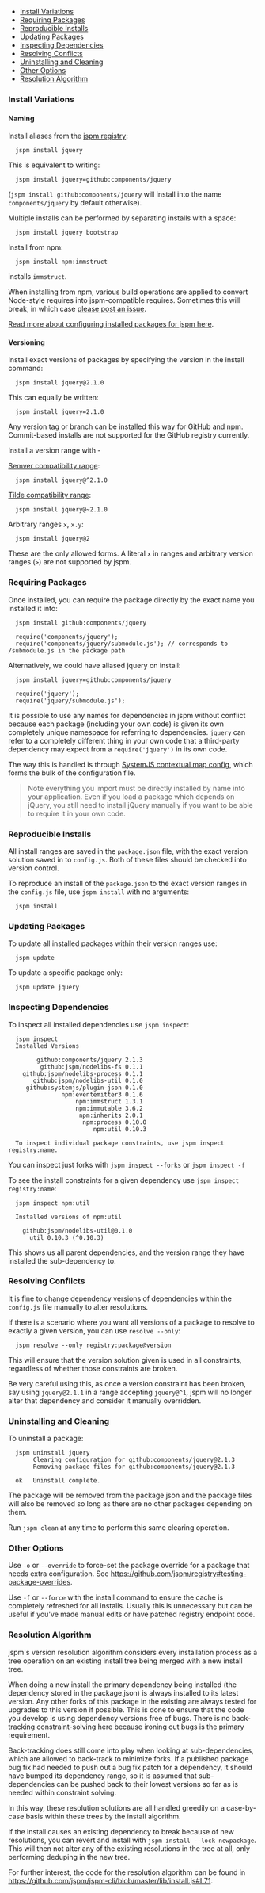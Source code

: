 * [Install Variations](#install-variations)
* [Requiring Packages](#requiring-packages)
* [Reproducible Installs](#reproducible-installs)
* [Updating Packages](#updating-packages)
* [Inspecting Dependencies](#inspecting-dependencies)
* [Resolving Conflicts](#resolving-conflicts)
* [Uninstalling and Cleaning](#uninstalling-and-cleaning)
* [Other Options](#other-options)
* [Resolution Algorithm](#resolution-algorithm)

### Install Variations

#### Naming

Install aliases from the [jspm registry](https://github.com/jspm/registry/blob/master/registry.json):

```
  jspm install jquery
```

This is equivalent to writing:

```
  jspm install jquery=github:components/jquery
```

(`jspm install github:components/jquery` will install into the name `components/jquery` by default otherwise).

Multiple installs can be performed by separating installs with a space:

```
  jspm install jquery bootstrap
```

Install from npm:

```
  jspm install npm:immstruct
```

installs `immstruct`.

When installing from npm, various build operations are applied to convert Node-style requires into jspm-compatible requires. Sometimes this will break, in which case [please post an issue](https://github.com/jspm/npm/issues).

[Read more about configuring installed packages for jspm here](https://github.com/jspm/registry/wiki/Configuring-Packages-for-jspm).

#### Versioning

Install exact versions of packages by specifying the version in the install command:

```
  jspm install jquery@2.1.0
```

This can equally be written:

```
  jspm install jquery=2.1.0
```

Any version tag or branch can be installed this way for GitHub and npm. Commit-based installs are not supported for the GitHub registry currently.

Install a version range with - 

[Semver compatibility range](https://github.com/npm/node-semver#caret-ranges-123-025-004):

```
  jspm install jquery@^2.1.0
```

[Tilde compatibility range](https://github.com/npm/node-semver#tilde-ranges-123-12-1):

```
  jspm install jquery@~2.1.0
```

Arbitrary ranges `x`, `x.y`:

```
  jspm install jquery@2
```

These are the only allowed forms. A literal `x` in ranges and arbitrary version ranges (`>`) are not supported by jspm.

### Requiring Packages

Once installed, you can require the package directly by the exact name you installed it into:

```
  jspm install github:components/jquery
```

```
  require('components/jquery');
  require('components/jquery/submodule.js'); // corresponds to /submodule.js in the package path
```

Alternatively, we could have aliased jquery on install:

```
  jspm install jquery=github:components/jquery
```

```
  require('jquery');
  require('jquery/submodule.js');
```

It is possible to use any names for dependencies in jspm without conflict because each package (including your own code) is given its own completely unique namespace for referring to dependencies. `jquery` can refer to a completely different thing in your own code that a third-party dependency may expect from a `require('jquery')` in its own code.

The way this is handled is through [SystemJS contextual map config](https://github.com/systemjs/systemjs/wiki/Map-Configuration), which forms the bulk of the configuration file.

> Note everything you import must be directly installed by name into your application. Even if you load a package which depends on jQuery, you still need to install jQuery manually if you want to be able to require it in your own code.

### Reproducible Installs

All install ranges are saved in the `package.json` file, with the exact version solution saved in to `config.js`. Both of these files should be checked into version control.

To reproduce an install of the `package.json` to the exact version ranges in the `config.js` file, use `jspm install` with no arguments:

```
  jspm install
```

### Updating Packages

To update all installed packages within their version ranges use:

```
  jspm update
```

To update a specific package only:

```
  jspm update jquery
```

### Inspecting Dependencies

To inspect all installed dependencies use `jspm inspect`:

```
  jspm inspect
  Installed Versions

        github:components/jquery 2.1.3
         github:jspm/nodelibs-fs 0.1.1
    github:jspm/nodelibs-process 0.1.1
       github:jspm/nodelibs-util 0.1.0
     github:systemjs/plugin-json 0.1.0
               npm:eventemitter3 0.1.6
                   npm:immstruct 1.3.1
                   npm:immutable 3.6.2
                    npm:inherits 2.0.1
                     npm:process 0.10.0
                        npm:util 0.10.3
     
  To inspect individual package constraints, use jspm inspect registry:name.
```

You can inspect just forks with `jspm inspect --forks` or `jspm inspect -f`

To see the install constraints for a given dependency use `jspm inspect registry:name`:

```
  jspm inspect npm:util
     
  Installed versions of npm:util
     
    github:jspm/nodelibs-util@0.1.0
      util 0.10.3 (^0.10.3)
```

This shows us all parent dependencies, and the version range they have installed the sub-dependency to.

### Resolving Conflicts

It is fine to change dependency versions of dependencies within the `config.js` file manually to alter resolutions.

If there is a scenario where you want all versions of a package to resolve to exactly a given version, you can use `resolve --only`:

```
  jspm resolve --only registry:package@version
```

This will ensure that the version solution given is used in all constraints, regardless of whether those constraints are broken.

Be very careful using this, as once a version constraint has been broken, say using `jquery@2.1.1` in a range accepting `jquery@^1`, jspm will no longer alter that dependency and consider it manually overridden.

### Uninstalling and Cleaning

To uninstall a package:

```
  jspm uninstall jquery
       Clearing configuration for github:components/jquery@2.1.3
       Removing package files for github:components/jquery@2.1.3
  
  ok   Uninstall complete.
```

The package will be removed from the package.json and the package files will also be removed so long as there are no other packages depending on them.

Run `jspm clean` at any time to perform this same clearing operation.

### Other Options

Use `-o` or `--override` to force-set the package override for a package that needs extra configuration. See https://github.com/jspm/registry#testing-package-overrides.

Use `-f` or `--force` with the install command to ensure the cache is completely refreshed for all installs. Usually this is unnecessary but can be useful if you've made manual edits or have patched registry endpoint code.

### Resolution Algorithm

jspm's version resolution algorithm considers every installation process as a tree operation on an existing install tree being merged with a new install tree.

When doing a new install the primary dependency being installed (the dependency stored in the package.json) is always installed to its latest version. Any other forks of this package in the existing are always tested for upgrades to this version if possible. This is done to ensure that the code you develop is using dependency versions free of bugs. There is no back-tracking constraint-solving here because ironing out bugs is the primary requirement.

Back-tracking does still come into play when looking at sub-dependencies, which are allowed to back-track to minimize forks. If a published package bug fix had needed to push out a bug fix patch for a dependency, it should have bumped its dependency range, so it is assumed that sub-dependencies can be pushed back to their lowest versions so far as is needed within constraint solving.

In this way, these resolution solutions are all handled greedily on a case-by-case basis within these trees by the install algorithm.

If the install causes an existing dependency to break because of new resolutions, you can revert and install with `jspm install --lock newpackage`. This will then not alter any of the existing resolutions in the tree at all, only performing deduping in the new tree.

For further interest, the code for the resolution algorithm can be found in https://github.com/jspm/jspm-cli/blob/master/lib/install.js#L71.